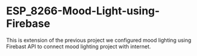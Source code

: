 # ESP_8266-Mood-Light-using-Firebase
This is extension of the previous project we configured mood lighting using Firebast API to connect mood lighting project with internet.
